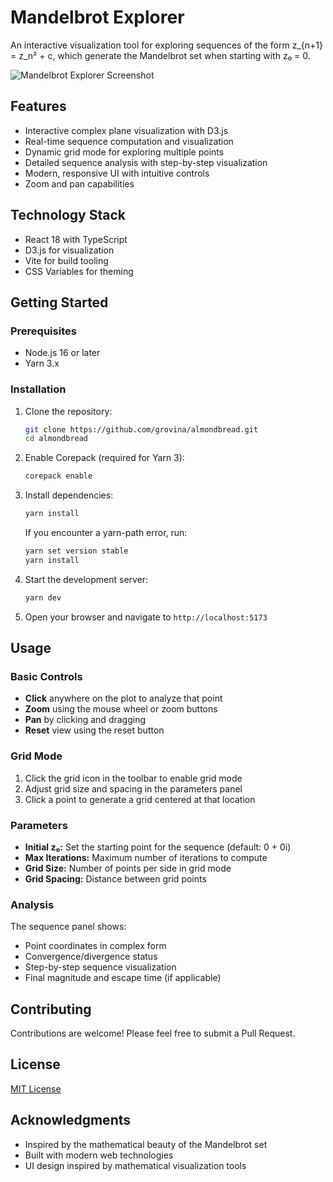 # Mandelbrot Explorer

An interactive visualization tool for exploring sequences of the form z_{n+1} = z_n² + c, which generate the Mandelbrot set when starting with z₀ = 0.

![Mandelbrot Explorer Screenshot](./screenshot.png)

## Features

- Interactive complex plane visualization with D3.js
- Real-time sequence computation and visualization
- Dynamic grid mode for exploring multiple points
- Detailed sequence analysis with step-by-step visualization
- Modern, responsive UI with intuitive controls
- Zoom and pan capabilities

## Technology Stack

- React 18 with TypeScript
- D3.js for visualization
- Vite for build tooling
- CSS Variables for theming

## Getting Started

### Prerequisites

- Node.js 16 or later
- Yarn 3.x

### Installation

1. Clone the repository:

   ```bash
   git clone https://github.com/grovina/almondbread.git
   cd almondbread
   ```

2. Enable Corepack (required for Yarn 3):

   ```bash
   corepack enable
   ```

3. Install dependencies:

   ```bash
   yarn install
   ```

   If you encounter a yarn-path error, run:

   ```bash
   yarn set version stable
   yarn install
   ```

4. Start the development server:

   ```bash
   yarn dev
   ```

5. Open your browser and navigate to `http://localhost:5173`

## Usage

### Basic Controls

- **Click** anywhere on the plot to analyze that point
- **Zoom** using the mouse wheel or zoom buttons
- **Pan** by clicking and dragging
- **Reset** view using the reset button

### Grid Mode

1. Click the grid icon in the toolbar to enable grid mode
2. Adjust grid size and spacing in the parameters panel
3. Click a point to generate a grid centered at that location

### Parameters

- **Initial z₀:** Set the starting point for the sequence (default: 0 + 0i)
- **Max Iterations:** Maximum number of iterations to compute
- **Grid Size:** Number of points per side in grid mode
- **Grid Spacing:** Distance between grid points

### Analysis

The sequence panel shows:

- Point coordinates in complex form
- Convergence/divergence status
- Step-by-step sequence visualization
- Final magnitude and escape time (if applicable)

## Contributing

Contributions are welcome! Please feel free to submit a Pull Request.

## License

[MIT License](LICENSE)

## Acknowledgments

- Inspired by the mathematical beauty of the Mandelbrot set
- Built with modern web technologies
- UI design inspired by mathematical visualization tools
